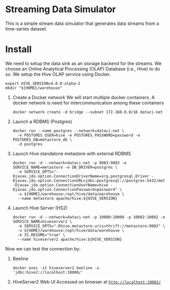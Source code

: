 # Streaming Data Simulator
This is a simple stream data simulator that generates data streams from a time-series dataset.

# Install
We need to setup the data sink as an storage backend for the streams. We choose an Online Analytical Processing (OLAP)
Database (i.e., Hive) to do so. We setup the Hive OLAP service using Docker.

```shell
export HIVE_VERSION=4.0.0-alpha-2
mkdir "${HOME}/warehouse"
```

1. Create a Docker network
   We will start multiple docker containers. A docker network is need for intercommunication among these containers
    ```shell
    docker network create -d bridge --subnet 172.168.0.0/16 dataci-net
    ```

2. Launch a RDBMS (Postgres)
    ```shell
    docker run --name postgres --network=dataci-net \
      -e POSTGRES_USER=hive -e POSTGRES_PASSWORD=password -e POSTGRES_DB=metastore_db \
      -d postgres
    ```

3. Launch Hive standalone metastore with external RDBMS
    ```shell
    docker run -d --network=dataci-net -p 9083:9083 -e SERVICE_NAME=metastore -e DB_DRIVER=postgres \
      -e SERVICE_OPTS="-Djavax.jdo.option.ConnectionDriverName=org.postgresql.Driver -Djavax.jdo.option.ConnectionURL=jdbc:postgresql://postgres:5432/metastore_db -Djavax.jdo.option.ConnectionUserName=hive -Djavax.jdo.option.ConnectionPassword=password" \
      -v ${HOME}/warehouse:/opt/hive/data/warehouse \
      --name metastore apache/hive:${HIVE_VERSION}
    ```

4. Launch Hive Server (HS2)
    ```shell
    docker run -d --network=dataci-net -p 10000:10000 -p 10002:10002 -e SERVICE_NAME=hiveserver2 \
      -e SERVICE_OPTS="-Dhive.metastore.uris=thrift://metastore:9083" \
      -v ${HOME}/warehouse:/opt/hive/data/warehouse \
      -e IS_RESUME="true" \
      --name hiveserver2 apache/hive:${HIVE_VERSION}
    ```

Now we can test the connection by:
1. Beeline
    ```shell
    docker exec -it hiveserver2 beeline -u 'jdbc:hive2://localhost:10000/'
    ```
2. HiveServer2 Web UI
   Accessed on browser at [`http://localhost:10002/`](http://localhost:10002/)
